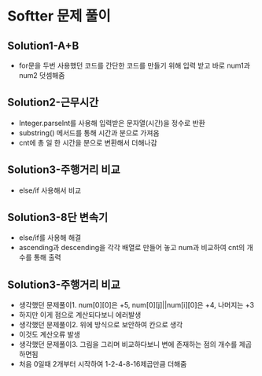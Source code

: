 # Softter 문제 풀이

## Solution1-A+B
- for문을 두번 사용했던 코드를 간단한 코드를 만들기 위해 입력 받고 바로 num1과 num2 덧셈해줌

## Solution2-근무시간
- Integer.parselnt를 사용해 입력받은 문자열(시간)을 정수로 반환
- substring() 메서드를 통해 시간과 분으로 가져옴
- cnt에 총 일 한 시간을 분으로 변환해서 더해나감

## Solution3-주행거리 비교
- else/if 사용해서 비교

## Solution3-8단 변속기
- else/if를 사용해 해결
- ascending과 descending을 각각 배열로 만들어 놓고 num과 비교하여 cnt의 개수를 통해 출력

## Solution3-주행거리 비교
- 생각했던 문제풀이1. num[0][0]은 +5, num[0][j]||num[i][0]은 +4, 나머지는 +3
- 하지만 이게 점으로 계산되다보니 에러발생
- 생각했던 문제풀이2. 위에 방식으로 보안하여 칸으로 생각
- 이것도 계산오류 발생
- 생각했던 문제풀이3. 그림을 그리며 비교하다보니 변에 존재하는 점의 개수를 제곱하면됨
- 처음 0일때 2개부터 시작하여 1-2-4-8-16제곱만큼 더해줌